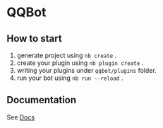 # QQBot

## How to start

1. generate project using `nb create` .
2. create your plugin using `nb plugin create` .
3. writing your plugins under `qqbot/plugins` folder.
4. run your bot using `nb run --reload` .

## Documentation

See [Docs](https://nonebot.dev/)

